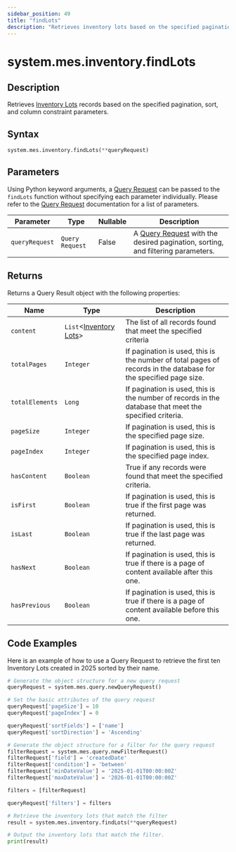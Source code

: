 ```yaml
---
sidebar_position: 49
title: "findLots"
description: "Retrieves inventory lots based on the specified pagination, sort, and column constraint parameters."
---
```


# system.mes.inventory.findLots

## Description

Retrieves [Inventory Lots](../../data-model/inventory-model/inventory-lot) records based on the specified pagination, sort, and column constraint parameters.

## Syntax

```python
system.mes.inventory.findLots(**queryRequest)
```

## Parameters

Using Python keyword arguments, a [Query Request](../query-script-api/new-query-request) can be passed to the `findLots` function
without specifying each parameter individually. Please refer to the [Query Request](../query-script-api/new-query-request) documentation for a list of parameters.

| Parameter      | Type            | Nullable | Description                                                                                                                                                                                                                                                                                          |
|----------------|-----------------|----------|------------------------------------------------------------------------------------------------------------------------------------------------------------------------------------------------------------------------------------------------------------------------------------------------------|
| `queryRequest` | `Query Request` | False    | A [Query Request](../query-script-api/new-query-request) with the desired pagination, sorting, and filtering parameters.  |

## Returns

Returns a Query Result object with the following properties:

| Name            | Type                                                                       | Description                                                                                                      |
|-----------------|----------------------------------------------------------------------------|------------------------------------------------------------------------------------------------------------------|
| `content`       | `List`\<[Inventory Lots](../../data-model/inventory-model/inventory-lot)>  | The list of all records found that meet the specified criteria                                                   |
| `totalPages`    | `Integer`                                                                  | If pagination is used, this is the number of total pages of records in the database for the specified page size. |
| `totalElements` | `Long`                                                                     | If pagination is used, this is the number of records in the database that meet the specified criteria.           |
| `pageSize`      | `Integer`                                                                  | If pagination is used, this is the specified page size.                                                          |
| `pageIndex`     | `Integer`                                                                  | If pagination is used, this is the specified page index.                                                         |
| `hasContent`    | `Boolean`                                                                  | True if any records were found that meet the specified criteria.                                                 |
| `isFirst`       | `Boolean`                                                                  | If pagination is used, this is true if the first page was returned.                                              |
| `isLast`        | `Boolean`                                                                  | If pagination is used, this is true if the last page was returned.                                               |
| `hasNext`       | `Boolean`                                                                  | If pagination is used, this is true if there is a page of content available after this one.                      |
| `hasPrevious`   | `Boolean`                                                                  | If pagination is used, this is true if there is a page of content available before this one.                     |

## Code Examples

Here is an example of how to use a Query Request to retrieve the first ten Inventory Lots created in 2025 sorted by their
name.

```python
# Generate the object structure for a new query request
queryRequest = system.mes.query.newQueryRequest()

# Set the basic attributes of the query request
queryRequest['pageSize'] = 10
queryRequest['pageIndex'] = 0

queryRequest['sortFields'] = ['name']
queryRequest['sortDirection'] = 'Ascending'

# Generate the object structure for a filter for the query request
filterRequest = system.mes.query.newFilterRequest()
filterRequest['field'] = 'createdDate'
filterRequest['condition'] = 'between'
filterRequest['minDateValue'] = '2025-01-01T00:00:00Z'
filterRequest['maxDateValue'] = '2026-01-01T00:00:00Z'

filters = [filterRequest]

queryRequest['filters'] = filters

# Retrieve the inventory lots that match the filter
result = system.mes.inventory.findLots(**queryRequest)

# Output the inventory lots that match the filter.
print(result)
```
